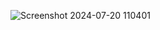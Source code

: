 ![Screenshot 2024-07-20 110401](https://github.com/user-attachments/assets/d34d6e0d-a5c8-460b-8582-a371c7956b9f)
